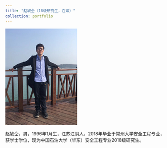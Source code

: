 ```yaml
---
title: "赵虓仝（18级研究生，在读）"
collection: portfolio
---
```


![](/images/zhaoxiaotong.png)

赵虓仝，男，1996年1月生，江苏江阴人，2018年毕业于常州大学安全工程专业，获学士学位，现为中国石油大学（华东）安全工程专业2018级研究生。